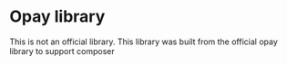 Opay library
================

This is not an official library. This library was built from the official opay library to support composer